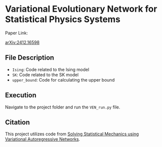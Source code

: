 # Variational Evolutionary Network for Statistical Physics Systems

Paper Link:

[arXiv:2412.16598](https://arxiv.org/abs/2412.16598)

## File Description

- `Ising`: Code related to the Ising model
- `SK`: Code related to the SK model
- `upper_bound`: Code for calculating the upper bound

## Execution

Navigate to the project folder and run the `VEN_run.py` file.

## Citation

This project utilizes code from [Solving Statistical Mechanics using Variational Autoregressive Networks](https://github.com/wdphy16/stat-mech-van).
